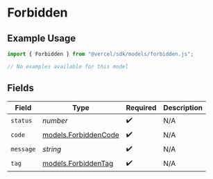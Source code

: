# Forbidden

## Example Usage

```typescript
import { Forbidden } from "@vercel/sdk/models/forbidden.js";

// No examples available for this model
```

## Fields

| Field                                              | Type                                               | Required                                           | Description                                        |
| -------------------------------------------------- | -------------------------------------------------- | -------------------------------------------------- | -------------------------------------------------- |
| `status`                                           | *number*                                           | :heavy_check_mark:                                 | N/A                                                |
| `code`                                             | [models.ForbiddenCode](../models/forbiddencode.md) | :heavy_check_mark:                                 | N/A                                                |
| `message`                                          | *string*                                           | :heavy_check_mark:                                 | N/A                                                |
| `tag`                                              | [models.ForbiddenTag](../models/forbiddentag.md)   | :heavy_check_mark:                                 | N/A                                                |